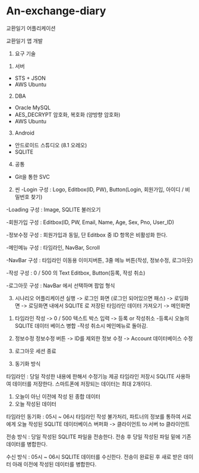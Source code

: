 # An-exchange-diary
교환일기 어플리케이션

교환일기 앱 개발

1. 요구 기술
1) 서버
- STS + JSON
- AWS Ubuntu

2) DBA
- Oracle MySQL
- AES_DECRYPT 암호화, 복호화 (양방향 암호화)
- AWS Ubuntu

3) Android
- 안드로이드 스튜디오 (8.1 오레오)
- SQLITE

4) 공통
- Git을 통한 SVC

2. 씬
-Login
구성 : Logo, Editbox(ID, PW), Button(Login, 회원가입, 아이디 / 비밀번호 찾기)

-Loading 
구성 : Image, SQLITE 불러오기

-회원가입
구성 : Editbox(ID, PW, Email, Name, Age, Sex, Pno, User_ID)

-정보수정
구성 : 회원가입과 동일, 단 Editbox 중 ID 항목은 비활성화 한다.

-메인메뉴
구성 : 타임라인, NavBar, Scroll

-NavBar
구성 : 타임라인 이동용 이미지버튼, 3줄 메뉴 버튼(작성, 정보수정, 로그아웃)

-작성
구성 : 0 / 500 의 Text Editbox, Button(등록, 작성 취소)

-로그아웃
구성 : NavBar 에서 선택하며 팝업 형식

3. 시나리오
어플리케이션 실행 -> 로그인 화면 (로그인 되어있으면 패스) -> 로딩화면 
-> 로딩화면 내에서 SQLITE 로 저장된 타임라인 데이터 가져오기 -> 메인화면

1) 타임라인 작성 -> 0 / 500 텍스트 박스 입력 -> 등록 or 작성취소
-등록시 오늘의 SQLITE 데이터 베이스 병합
-작성 취소시 메인메뉴로 돌아감.

2) 정보수정
정보수정 버튼 -> ID를 제외한 정보 수정 -> Account 데이터베이스 수정

3) 로그아웃
세션 종료


3. 동기화 방식

타임라인 : 당일 작성한 내용에 한해서 수정기능 제공
타임라인 저장시 SQLITE 사용하여 데이터를 저장한다.
스마트폰에 저장되는 데이터는 최대 2개이다.
1) 오늘이 아닌 이전에 작성 된 종합 데이터
2) 오늘 작성된 데이터

타임라인 동기화 :
05시 ~ 06시 타임라인 작성 불가처리, 파트너의 정보를 통하여 서로에게 오늘 작성된 SQLITE 데이터베이스 버퍼화 -> 클라이언트 to 서버 to 클라이언트

전송 방식 :
당일 작성된 SQLITE 파일을 전송한다.
전송 후 당일 작성된 파일 밑에 기존 데이터를 병합한다.

수신 방식 :
05시 ~ 06시 SQLITE 데이터를 수신한다.
전송이 완료된 후 새로 받은 데이터 아래 이전에 작성된 데이터를 병합한다.
